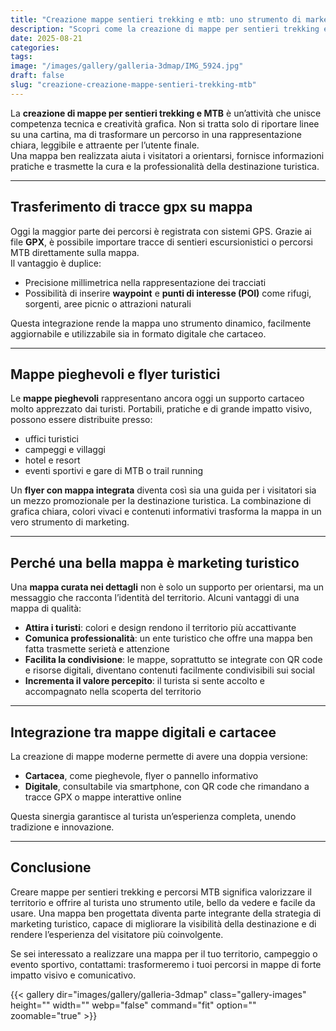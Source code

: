 ```yaml
---
title: "Creazione mappe sentieri trekking e mtb: uno strumento di marketing turistico"
description: "Scopri come la creazione di mappe per sentieri trekking e MTB, con tracce GPX e flyer pieghevoli, diventa un potente strumento di marketing nel turismo."
date: 2025-08-21
categories: 
tags: 
image: "/images/gallery/galleria-3dmap/IMG_5924.jpg"
draft: false
slug: "creazione-creazione-mappe-sentieri-trekking-mtb"
---
```



La **creazione di mappe per sentieri trekking e MTB** è un’attività che unisce competenza tecnica e creatività grafica. Non si tratta solo di riportare linee su una cartina, ma di trasformare un percorso in una rappresentazione chiara, leggibile e attraente per l’utente finale.  
Una mappa ben realizzata aiuta i visitatori a orientarsi, fornisce informazioni pratiche e trasmette la cura e la professionalità della destinazione turistica.  

---

## Trasferimento di tracce gpx su mappa

Oggi la maggior parte dei percorsi è registrata con sistemi GPS. Grazie ai file **GPX**, è possibile importare tracce di sentieri escursionistici o percorsi MTB direttamente sulla mappa.  
Il vantaggio è duplice:  
- Precisione millimetrica nella rappresentazione dei tracciati  
- Possibilità di inserire **waypoint** e **punti di interesse (POI)** come rifugi, sorgenti, aree picnic o attrazioni naturali  

Questa integrazione rende la mappa uno strumento dinamico, facilmente aggiornabile e utilizzabile sia in formato digitale che cartaceo.  

---

## Mappe pieghevoli e flyer turistici

Le **mappe pieghevoli** rappresentano ancora oggi un supporto cartaceo molto apprezzato dai turisti. Portabili, pratiche e di grande impatto visivo, possono essere distribuite presso:  
- uffici turistici  
- campeggi e villaggi  
- hotel e resort  
- eventi sportivi e gare di MTB o trail running  

Un **flyer con mappa integrata** diventa così sia una guida per i visitatori sia un mezzo promozionale per la destinazione turistica. La combinazione di grafica chiara, colori vivaci e contenuti informativi trasforma la mappa in un vero strumento di marketing.  

---

## Perché una bella mappa è marketing turistico

Una **mappa curata nei dettagli** non è solo un supporto per orientarsi, ma un messaggio che racconta l’identità del territorio. Alcuni vantaggi di una mappa di qualità:  

- **Attira i turisti**: colori e design rendono il territorio più accattivante  
- **Comunica professionalità**: un ente turistico che offre una mappa ben fatta trasmette serietà e attenzione  
- **Facilita la condivisione**: le mappe, soprattutto se integrate con QR code e risorse digitali, diventano contenuti facilmente condivisibili sui social  
- **Incrementa il valore percepito**: il turista si sente accolto e accompagnato nella scoperta del territorio  

---

## Integrazione tra mappe digitali e cartacee

La creazione di mappe moderne permette di avere una doppia versione:  
- **Cartacea**, come pieghevole, flyer o pannello informativo  
- **Digitale**, consultabile via smartphone, con QR code che rimandano a tracce GPX o mappe interattive online  

Questa sinergia garantisce al turista un’esperienza completa, unendo tradizione e innovazione.  

---

## Conclusione

Creare mappe per sentieri trekking e percorsi MTB significa valorizzare il territorio e offrire al turista uno strumento utile, bello da vedere e facile da usare. Una mappa ben progettata diventa parte integrante della strategia di marketing turistico, capace di migliorare la visibilità della destinazione e di rendere l’esperienza del visitatore più coinvolgente.  

Se sei interessato a realizzare una mappa per il tuo territorio, campeggio o evento sportivo, contattami: trasformeremo i tuoi percorsi in mappe di forte impatto visivo e comunicativo.  

{{< gallery dir="images/gallery/galleria-3dmap" class="gallery-images" height="" width="" webp="false" command="fit" option="" zoomable="true" >}}

